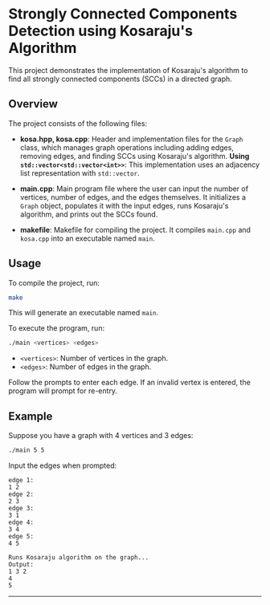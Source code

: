 # Strongly Connected Components Detection using Kosaraju's Algorithm

This project demonstrates the implementation of Kosaraju's algorithm to find all strongly connected components (SCCs) in a directed graph.

## Overview

The project consists of the following files:

- **kosa.hpp, kosa.cpp**: Header and implementation files for the `Graph` class, which manages graph operations including adding edges, removing edges, and finding SCCs using Kosaraju's algorithm.
**Using `std::vector<std::vector<int>>`**: This implementation uses an adjacency list representation with `std::vector`.
  
- **main.cpp**: Main program file where the user can input the number of vertices, number of edges, and the edges themselves. It initializes a `Graph` object, populates it with the input edges, runs Kosaraju's algorithm, and prints out the SCCs found.

- **makefile**: Makefile for compiling the project. It compiles `main.cpp` and `kosa.cpp` into an executable named `main`.

## Usage

To compile the project, run:

```bash
make
```

This will generate an executable named `main`.

To execute the program, run:

```bash
./main <vertices> <edges>
```

- `<vertices>`: Number of vertices in the graph.
- `<edges>`: Number of edges in the graph.

Follow the prompts to enter each edge. If an invalid vertex is entered, the program will prompt for re-entry.

## Example

Suppose you have a graph with 4 vertices and 3 edges:

```bash
./main 5 5
```

Input the edges when prompted:

```plaintext
edge 1:
1 2
edge 2:
2 3
edge 3:
3 1
edge 4:
3 4
edge 5:
4 5
```

```output
Runs Kosaraju algorithm on the graph...
Output:
1 3 2 
4 
5 
```
---